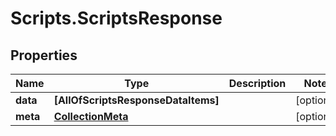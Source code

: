 # Scripts.ScriptsResponse

## Properties
Name | Type | Description | Notes
------------ | ------------- | ------------- | -------------
**data** | **[AllOfScriptsResponseDataItems]** |  | [optional] 
**meta** | [**CollectionMeta**](CollectionMeta.md) |  | [optional] 
